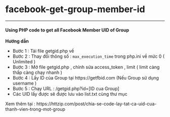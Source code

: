 # facebook-get-group-member-id
<hr />
<h4>Using PHP code to get all Facebook Member UID of Group</h4>
<strong>Hướng dẫn </strong>
<ul>
<li>Bước 1 : Tải file getgid.php về</li>
<li>Bước 2 : Thay đổi thông số : <code>max_execution_time</code> trong php.ini về mức 0 ( Unlimited )</li>
<li>Bước 3 : Mở file getgid.php , chỉnh sửa access_token  , limit ( limit càng thấp càng chạy nhanh )</li>
<li>Bước 4 : Lấy ID của Group tại https://getfbid.com (Nếu Group sử dụng username )</li>
<li>Bước 5 : Chạy URL : /getgid.php?id=[ID cua Group]</li>
<li> Các UID lấy được sẽ được lưu vào list.txt cùng thư mục </li>
 </ul>

<p> Xem thêm tại : https://httzip.com/post/chia-se-code-lay-tat-ca-uid-cua-thanh-vien-trong-mot-group </p>
